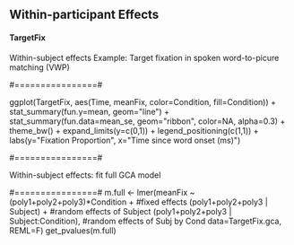 ## Within-participant Effects

#### TargetFix

Within-subject effects
Example: Target fixation in spoken word-to-picure matching (VWP)

#================#

ggplot(TargetFix, aes(Time, meanFix, color=Condition, fill=Condition)) +
  stat_summary(fun.y=mean, geom="line") +
  stat_summary(fun.data=mean_se, geom="ribbon", color=NA, alpha=0.3) +
  theme_bw() + expand_limits(y=c(0,1)) + legend_positioning(c(1,1)) +
  labs(y="Fixation Proportion", x="Time since word onset (ms)")
  
  
#================#

Within-subject effects: fit full GCA model

#================#
m.full <- lmer(meanFix ~ (poly1+poly2+poly3)*Condition + #fixed effects
                 (poly1+poly2+poly3 | Subject) + #random effects of Subject
                 (poly1+poly2+poly3 | Subject:Condition), #random effects of Subj by Cond
               data=TargetFix.gca, REML=F)
get_pvalues(m.full)
